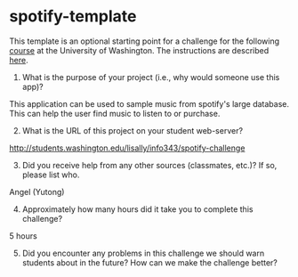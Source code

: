 # spotify-template
This template is an optional starting point for a challenge for the following [course](http://faculty.washington.edu/mikefree/info343/) at the University of Washington.  The instructions are described [here](http://faculty.washington.edu/mikefree/info343/#/challenges/spotify).

1. What is the purpose of your project (i.e., why would someone use this app)?

This application can be used to sample music from spotify's large database. This can help the user find music to listen to or purchase.

2. What is the URL of this project on your student web-server?

http://students.washington.edu/lisally/info343/spotify-challenge

3. Did you receive help from any other sources (classmates, etc.)? If so, please list who.

Angel (Yutong)

4. Approximately how many hours did it take you to complete this challenge?

5 hours

5. Did you encounter any problems in this challenge we should warn students about in the future? How can we make the challenge better?